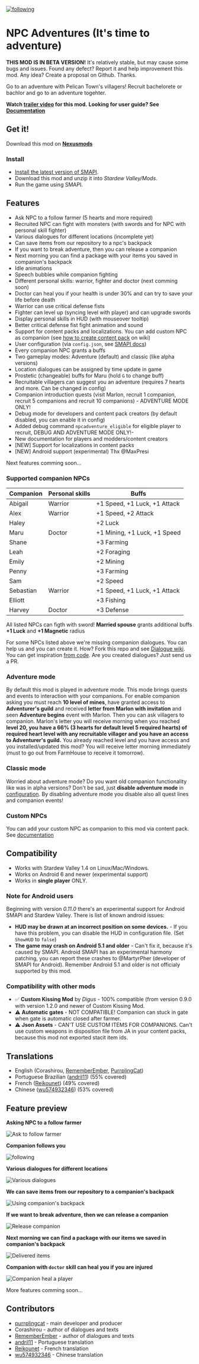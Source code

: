 [![following][library]](https://www.youtube.com/watch?v=gFX9OVSS3fg)

# NPC Adventures (It's time to adventure)

**THIS MOD IS IN BETA VERSION!** It's relatively stable, but may cause some bugs and issues. Found any defect? Report it and help improvement this mod. Any idea? Create a proposal on Github. Thanks.

Go to an adventure with Pelican Town's villagers! Recruit bachelorete or bachlor and go to an adventure togehter.

**Watch [trailer video](https://www.youtube.com/watch?v=gFX9OVSS3fg) for this mod.**
**Looking for user guide? See [Documentation](docs/index.md)**

## Get it!

Download this mod on **[Nexusmods](https://nexusmods.com/stardewvalley/mods/4582)**

### Install
- [Install the latest version of SMAPI](https://smapi.io).
- Download this mod and unzip it into *Stardew Valley/Mods*.
- Run the game using SMAPI.

## Features

- Ask NPC to a follow farmer (5 hearts and more required)
- Recruited NPC can fight with monsters (with swords and for NPC with personal skill fighter)
- Various dialogues for different locations (incomplete yet)
- Can save items from our repository to a npc's backpack
- If you want to break adventure, then you can release a companion
- Next morning you can find a package with your items you saved in companion's backpack
- Idle animations
- Speech bubbles while companion fighting
- Different personal skills: warrior, fighter and doctor (next comming soon)
- Doctor can heal you if your health is under 30% and can try to save your life before death
- Warrior can use critical defense fists
- Fighter can level up (syncing level with player) and can upgrade swords
- Display personal skills in HUD (with mouseover tooltip)
- Better critical defense fist fight animation and sound
- Support for content packs and localizations. You can add custom NPC as companion (see [how to create content pack](https://github.com/purrplingcat/PurrplingMod/wiki/Content-packs) on wiki)
- User configuration (via `config.json`, see [SMAPI docs](https://stardewvalleywiki.com/Modding:Player_Guide/Getting_Started#Configure_mods))
- Every companion NPC grants a buffs
- Two gameplay modes: Adventure (default) and classic (like alpha versions)
- Location dialogues can be assigned by time update in game
- Prostetic (changeable) buffs for Maru (hold `G` to change buff)
- Recruitable villagers can suggest you an adventure (requires 7 hearts and more. Can be changed in config)
- Companion introduction quests (visit Marlon, recruit 1 companion, recruit 5 companions and recruit 10 companions) - ADVENTURE MODE ONLY!
- Debug mode for developers and content pack creators (by default disabled, you can enable it in config)
- Added debug command `npcadventure_eligible` for eligible player to recruit, DEBUG AND ADVENTURE MODE ONLY!-
- New documentation for players and modders/content creators
- [NEW] Support for localizations in content packs
- [NEW] Android support (experimental) Thx @MaxPresi

Next features comming soon...

### Supported companion NPCs

| Companion | Personal skills | Buffs                        |
| --------- | --------------- | ---------------------------- |
| Abigail   | Warrior         | +1 Speed, +1 Luck, +1 Attack |
| Alex      | Warrior         | +1 Speed, +2 Attack          |
| Haley     |                 | +2 Luck                      |
| Maru      | Doctor          | +1 Mining, +1 Luck, +1 Speed |
| Shane     |                 | +3 Farming                   |
| Leah      |                 | +2 Foraging                  |
| Emily     |                 | +2 Mining                    |
| Penny     |                 | +3 Farming                   |
| Sam       |                 | +2 Speed                     |
| Sebastian | Warrior         | +1 Speed, +1 Luck, +1 Attack |
| Elliott   |                 | +3 Fishing                   |
| Harvey    | Doctor          | +3 Defense                   |

All listed NPCs can figth with sword! **Married spouse** grants additional buffs **+1 Luck** and **+1 Magnetic** radius

For some NPCs listed above we're missing companion dialogues. You can help us and you can create it. How? Fork this repo and see [Dialogue wiki](https://github.com/purrplingcat/PurrplingMod/wiki/Dialogues). You can get inspiration [from code](https://github.com/purrplingcat/PurrplingMod/tree/master/PurrplingMod/assets/Dialogue). Are you created dialogues? Just send us a PR.

### Adventure mode

By default this mod is played in adventure mode. This mode brings quests and events to interaction with your companions. For enable companion asking you must reach **10 level of mines**, have granted access to **Adventurer's guild** and received **letter from Marlon with invitation** and seen **Adventure begins** event with Marlon. Then you can ask villagers to companion. Marlon's letter you will receive morning when you reached **level 20, you have a 66% (3 hearts for default level 5 required hearts) of required heart level with any recruitable villager and you have an access to Adventurer's guild.** You already reached level and you have access and you installed/updated this mod? You will receive letter morning immediately (must to go out from FarmHouse to receive it tomorrow).

### Classic mode

Worried about adventure mode? Do you want old companion functionality like was in alpha versions? Don't be sad, just **disable adventure mode** in [configuration](docs/guide/configuration.md). By disabling adventure mode you disable also all quest lines and companion events!

### Custom NPCs

You can add your custom NPC as companion to this mod via content pack. See [documentation](https://github.com/purrplingcat/PurrplingMod/wiki/Content-packs)

## Compatibility

- Works with Stardew Valley 1.4 on Linux/Mac/Windows.
- Works on Android 6 and newer (experimental support)
- Works in **single player** ONLY.

### Note for Android users

Beginning with version *0.11.0* there's an experimental support for Android SMAPI and Stardew Valley. There is list of known android issues:

- **HUD may be drawn at an incorrect position on some devices.** - If you have this problem, you can disable the HUD in configuration file. (Set `ShowHUD` to `false`)
- **The game may crash on Android 5.1 and older** - Can't fix it, because it's caused by SMAPI. Android SMAPI has an experimental harmony patching, you can report these crashes to @MartyrPher (developer of SMAPI for Android). Remember Android 5.1 and older is not officialy supported by this mod.

### Compatibility with other mods

- ✅ **Custom Kissing Mod** by *Digus* - 100% compatible (from version 0.9.0 with version 1.2.0 and newer of Custom Kissing Mod.
- ⚠️ **Automatic gates** - NOT COMPATIBLE! Companion can stuck in gate when gate is automatic closed after farmer.
- ⚠️ **Json Assets** - CAN'T USE CUSTOM ITEMS FOR COMPANIONS. Can't use custom weapons in disposition file from JA in your content packs, because this mod not exported stacit item ids.

## Translations

- English (Corashirou, [RememberEmber](https://www.nexusmods.com/users/11961608), [PurrplingCat](https://www.nexusmods.com/users/68185132))
- Portuguese Brazilian ([andril11](https://www.nexusmods.com/users/68848663)) (55% covered)
- French ([Reikounet](https://www.nexusmods.com/users/70092158)) (49% covered)
- Chinese ([wu574932346](https://www.nexusmods.com/users/67777356)) (53% covered)

## Feature preview

**Asking NPC to a follow farmer**

![Ask to follow farmer][ask2follow]

**Companion follows you**

![following][library]

**Various dialogues for different locations**

![Various dialogues][dialogues]

**We can save items from our repository to a companion's backpack**

![Using companion's backpack][usebag]

**If we want to break adventure, then we can release a companion**

![Release companion][release]

**Next morning we can find a package with our items we saved in companion's backpack**

![Delivered items][delivery]

**Companion with `doctor` skill can heal you if you are injured**

![Companion heal a player][heal]

More features comming soon...

## Contributors

- [purrplingcat](https://www.nexusmods.com/users/68185132) - main developer and producer
- Corashirou - author of dialogues and texts
- [RememberEmber](https://www.nexusmods.com/users/11961608) - author of dialogues and texts
- [andril11](https://www.nexusmods.com/users/68848663) - Portuguese translation
- [Reikounet](https://www.nexusmods.com/users/70092158) - French translation
- [wu574932346](https://www.nexusmods.com/users/67777356) - Chinese translation

[library]: docs/images/library.gif
[ask2follow]: docs/images/asktofollow.gif
[usebag]: docs/images/usebag.gif
[dialogues]: /docs/images/dialogues.gif
[release]: docs/images/release.gif
[delivery]: docs/images/delivery.gif
[heal]: docs/images/harveyheal.gif
